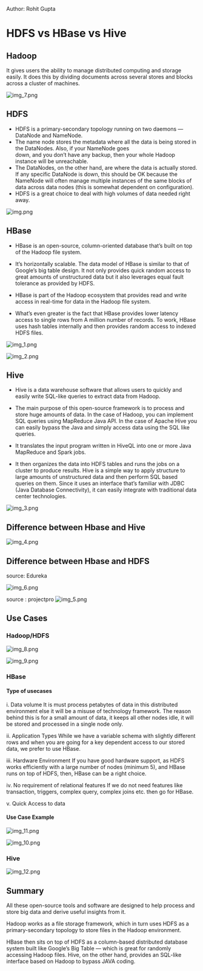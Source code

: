 
Author: Rohit Gupta


# HDFS vs HBase vs Hive 

## Hadoop

It gives users the ability to manage distributed computing and storage easily. It does this by dividing documents across several stores and blocks across a cluster of machines.

![img_7.png](img_7.png)

## HDFS 

- HDFS is a primary-secondary topology running on two daemons — DataNode and NameNode.
- The name node stores the metadata where all the data is being stored in the DataNodes. Also, if your NameNode goes  
  down, and you don’t have any backup, then your whole Hadoop instance will be unreachable.
- The DataNodes, on the other hand, are where the data is actually stored. If any specific DataNode is down, this 
  should be OK because the NameNode will often manage multiple instances of the same blocks of data across data nodes (this is somewhat dependent on configuration).
- HDFS is a great choice to deal with high volumes of data needed right away. 


![img.png](img.png)

## HBase 

- HBase is an open-source, column-oriented database that’s built on top of the Hadoop file system. 

- It’s horizontally scalable. The data model of HBase is similar to that of Google’s big table design. It not only provides quick random access to great amounts of unstructured data but it also leverages equal fault tolerance as provided by HDFS. 

- HBase is part of the Hadoop ecosystem that provides read and write access in real-time for data in the Hadoop file system.  

- What’s even greater is the fact that HBase provides lower latency access to single rows from A million number of records. To work, HBase uses hash tables internally and then provides random access to indexed HDFS files. 

![img_1.png](img_1.png)

![img_2.png](img_2.png)

## Hive 

- Hive is a data warehouse software that allows users to quickly and easily write SQL-like queries to extract data from Hadoop. 

- The main purpose of this open-source framework is to process and store huge amounts of data. In the case of Hadoop, you can implement SQL queries using MapReduce Java API. In the case of Apache Hive you can easily bypass the Java and simply access data using the SQL like queries. 

-  It translates the input program written in HiveQL into one or more Java MapReduce and Spark jobs.

- It then organizes the data into HDFS tables and runs the jobs on a cluster to produce results. Hive is a simple way to apply structure to large amounts of unstructured data and then perform SQL based queries on them. Since it uses an interface that’s familiar with JDBC (Java Database Connectivity), it can easily integrate with traditional data center technologies.

![img_3.png](img_3.png)

##  Difference between Hbase and Hive 

![img_4.png](img_4.png) 

## Difference between Hbase and HDFS 
source: Edureka

![img_6.png](img_6.png) 

source : projectpro
![img_5.png](img_5.png)


## Use Cases 

### Hadoop/HDFS 

![img_8.png](img_8.png)

![img_9.png](img_9.png)

### HBase 

#### Type of usecases 

i. Data volume
It is must process petabytes of data in this distributed environment else it will be a misuse of technology framework. The reason behind this is for a small amount of data, it keeps all other nodes idle, it will be stored and processed in a single node only.

ii. Application Types
While we have a variable schema with slightly different rows and when you are going for a key dependent access to our stored data, we prefer to use HBase.

iii. Hardware Environment
If you have good hardware support, as HDFS works efficiently with a large number of nodes (minimum 5), and HBase runs on top of HDFS, then, HBase can be a right choice.

iv. No requirement of relational features
If we do not need features like transaction, triggers, complex query, complex joins etc. then go for HBase.

v. Quick Access to data

#### Use Case Example 

![img_11.png](img_11.png)

![img_10.png](img_10.png)


### Hive 

![img_12.png](img_12.png)

## Summary 
All these open-source tools and software are designed to help process and store big data and derive useful insights from it.  


Hadoop works as a file storage framework, which in turn uses HDFS as a primary-secondary topology to store files in the Hadoop environment.

HBase then sits on top of HDFS as a column-based distributed database system built like Google’s Big Table — which is great for randomly accessing Hadoop files. Hive, on the other hand, provides an SQL-like interface based on Hadoop to bypass JAVA coding.


